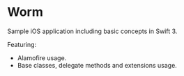# Worm
Sample iOS application including basic concepts in Swift 3.

Featuring:

- Alamofire usage.
- Base classes, delegate methods and extensions usage.
